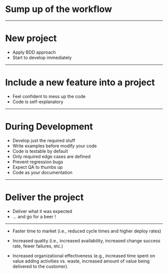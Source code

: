 # Sump up of the workflow

---

# New project

* Apply BDD approach
* Start to develop immediately

---

# Include a new feature into a project

* Feel confident to mess up the code
* Code is self-explanatory

---

# During Development

* Develop just the required stuff
* Write examples before modify your code
* Code is testable by default
* Only required edge cases are defined
* Prevent regression bugs
* Expect QA to thumbs up
* Code as your documentation

---

# Deliver the project

* Deliver what it was expected
* ... and go for a beer !

---

- Faster time to market (i.e., reduced cycle times and higher deploy rates)

- Increased quality (i.e., increased availability, increased change success rate, fewer failures, etc.)

- Increased organizational effectiveness (e.g., increased time spent on value adding activities vs. waste, increased amount of value being delivered to the customer).
